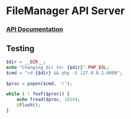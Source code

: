 # FileManager API Server

### [API Documentation](https://documenter.getpostman.com/view/1155743/SWLk2k46)


## Testing
```php
$dir = __DIR__;
echo "Changing dir to: {$dir}".PHP_EOL;
$cmd = "cd {$dir} && php -S 127.0.0.1:8000";

$proc = popen($cmd, 'r');

while ( ! feof($proc)) {
    echo fread($proc, 1024);
    @flush();
}
```

